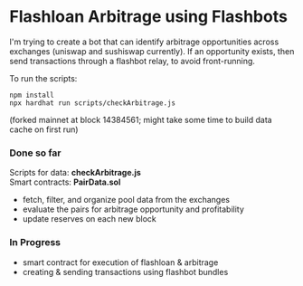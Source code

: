 # Flashloan Arbitrage using Flashbots

I'm trying to create a bot that can identify arbitrage opportunities across exchanges (uniswap and sushiswap currently).
If an opportunity exists, then send transactions through a flashbot relay, to avoid front-running.

To run the scripts:
```
npm install
npx hardhat run scripts/checkArbitrage.js
```
(forked mainnet at block 14384561; might take some time to build data cache on first run)

### Done so far
Scripts for data: **checkArbitrage.js**  
Smart contracts: **PairData.sol**
- fetch, filter, and organize pool data from the exchanges
- evaluate the pairs for arbitrage opportunity and profitability
- update reserves on each new block

### In Progress
- smart contract for execution of flashloan & arbitrage
- creating & sending transactions using flashbot bundles
